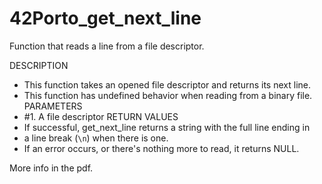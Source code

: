 # 42Porto_get_next_line

Function that reads a line from a file descriptor. 

DESCRIPTION
*	This function takes an opened file descriptor and returns its next line.
*	This function has undefined behavior when reading from a binary file.
PARAMETERS
*	#1. A file descriptor 
RETURN VALUES
*	If successful, get_next_line returns a string with the full line ending in
*	a line break (`\n`) when there is one. 
*	If an error occurs, or there's nothing more to read, it returns NULL.

More info in the pdf.
